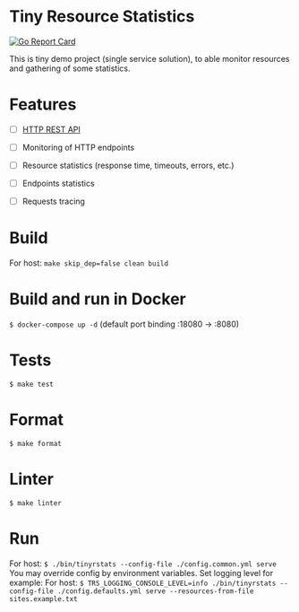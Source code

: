 Tiny Resource Statistics
=========================
[![Go Report Card](https://goreportcard.com/badge/github.com/alekns/tinyrstats)](https://goreportcard.com/report/github.com/alekns/tinyrstats)

This is tiny demo project (single service solution), to able monitor resources and gathering of some statistics.


Features
=============

- [ ] [HTTP REST API](https://github.com/alekns/tinyrstats/blob/master/http-api.apib)
- [ ] Monitoring of HTTP endpoints
- [ ] Resource statistics (response time, timeouts, errors, etc.)
- [ ] Endpoints statistics
- [ ] Requests tracing


Build
======

For host: `make skip_dep=false clean build`


Build and run in Docker
========================

`$ docker-compose up -d` (default port binding :18080 -> :8080)


Tests
=======

`$ make test`


Format
========

`$ make format`


Linter
========

`$ make linter`


Run
========

For host: `$ ./bin/tinyrstats --config-file ./config.common.yml serve`
You may override config by environment variables. Set logging level for example:
For host: `$ TRS_LOGGING_CONSOLE_LEVEL=info ./bin/tinyrstats --config-file ./config.defaults.yml serve --resources-from-file sites.example.txt`

